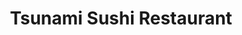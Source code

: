 ---
layout: place
title: "Tsunami Sushi Restaurant"
permalink: /south-carolina/columbia/tsunami-sushi-restaurant.html
stateAbbr: SC
stateName: South Carolina
cityName: Columbia
place_id: ChIJzd4veC67-IgRilQne4jQNzs
photos:
  - name: >-
      places/ChIJzd4veC67-IgRilQne4jQNzs/photos/AeeoHcLol1X_Z2KaA91p3ckwYgAB706PIBLFZz__vYfwwgUpzKO8rw9_PHEcJ42Jex4GCKCS117EJkbi02DrtY3oWjCph1bWNTr0_BiTdrSCDjzB9RhV2skmQCNOSzadpe4hQjK3kFOxcS_Fdc6Lo8pKQGy_YWE0j9Ee2wk6L5fQKOcik_k8FKAPK4-kSlcBEgiWyPdLazkoc8P1qIUBu9h3w1XaDqDBjA_srnNFTzZTd7eb9plRk76Mb9fDUEviRk6GKZJQ72qFNDO7UCu84tqw80FcHxGKLC85BLjrDKG5wTAO6tptAzs1XHIwkLrw60fLCgdf66pKvOErVMNcd6l2cg_q_NLQ86_WiVDmrp3Pa8fW5BzBSAmD4aDWbcBUVxPup-th-QeeHqYg43T7Mxr5AumREdZGjLPiSlddJqFWJ2wurXYf
    widthPx: 4032
    heightPx: 3024
    authorAttributions:
      - displayName: Princess Cooper
        uri: https://maps.google.com/maps/contrib/108659961241075090147
        photoUri: >-
          https://lh3.googleusercontent.com/a-/ALV-UjVqF83l7yCdjuTCfwi5ZKuzS6fZpLEGNW3VdQ63IWKoyHVx2j8pAg=s100-p-k-no-mo
    flagContentUri: >-
      https://www.google.com/local/imagery/report/?cb_client=maps_api_places.places_api&image_key=!1e10!2sCIHM0ogKEICAgIDEyo3y7QE&hl=en-US
    googleMapsUri: >-
      https://www.google.com/maps/place//data=!3m4!1e2!3m2!1sCIHM0ogKEICAgIDEyo3y7QE!2e10!4m2!3m1!1s0x88f8bb2e782fdecd:0x3b37d0887b27548a
  - name: >-
      places/ChIJzd4veC67-IgRilQne4jQNzs/photos/AeeoHcIJeDSrVHvWp190RVZtkE0SqpU4IRfcC81dRQ4j4xrEv-5FXfSdmxMQesgiIpSQMgvwjrfJ9VHmsNFEc7BzJa6oXRrLyxCxhRkb3o87OoKEegGxn-r2erpgvwaupzVQyxit49JBiWKz9zAUMhuy8ZrLINyiIOmEn99fvAcv2Sy5ebEC0qnS_xTsgubCsTtyU2rOqWpBssV-pLwyaySMobT5k-PD34RkyPkRDtL8Tw60ljh3WSxz7NsXVa3ndHESznMIp7Bn5eJ_5NBW1V8ivea0bxZOVA9MT2PL8O_wNCaPAqqNgRZJQSdhb44LkWQl1onCyI0LB7AQdh5Shz5QxSjFA37UgEBmv5oR_o9wrR1AeJArYHp_6VGNNaXexwDhhyM3ldojbNN6GthtNE1HqPMDlkwPBIqdER1tta6HCPBdgg
    widthPx: 4032
    heightPx: 1816
    authorAttributions:
      - displayName: Tim Watson
        uri: https://maps.google.com/maps/contrib/107385405860715172540
        photoUri: >-
          https://lh3.googleusercontent.com/a-/ALV-UjX5svZjBaVxFiz301Rj-J_yKWdVVG7bOyG_BaIClE8Gls1kxe6eHQ=s100-p-k-no-mo
    flagContentUri: >-
      https://www.google.com/local/imagery/report/?cb_client=maps_api_places.places_api&image_key=!1e10!2sCIHM0ogKEICAgIDSwOSoFw&hl=en-US
    googleMapsUri: >-
      https://www.google.com/maps/place//data=!3m4!1e2!3m2!1sCIHM0ogKEICAgIDSwOSoFw!2e10!4m2!3m1!1s0x88f8bb2e782fdecd:0x3b37d0887b27548a
  - name: >-
      places/ChIJzd4veC67-IgRilQne4jQNzs/photos/AeeoHcK1bieet3SrqdjrQHDhHeZ9w9ZYM8bDv97AMHQKqmNbbUqtwovqo7Lu7oZrsPxR5YHdIr3gEgWFmR54ETwoFmBkdvp-ehhRbAbi_vlqX1kGtEQfx-gLbsVbo0gAjZXiScu_3Mf1sxbdLgroRh-eAcZ3TWnVT3HLT4Ax4dYaH0Ofu0O6EYi-lQNgVOJbdjDvix4ONNEOt02T_7XrBC7zIFiQW1_aQNrjmSrYlEYAMp6rbcH7tw0FxzoAoBIzhamRMCvyOaJypOfXcbQHt65Z1HECUiCVzRP49dYkTWkm-6ZcfJy0INie9KveNtxR3PNruk750wMMXxRp-kXxjCMnUsrmhaQRY02zSkuD8X2ldLnu3TujtoBeTAgDI9v4axyAc6t9pfFeFAxOkupM7j7V5r3-88KPl9gpk_f32BcDwyZWDYPi
    widthPx: 4000
    heightPx: 3000
    authorAttributions:
      - displayName: Mr. Burgess
        uri: https://maps.google.com/maps/contrib/108916809782073959771
        photoUri: >-
          https://lh3.googleusercontent.com/a-/ALV-UjWr__r_XHACXOPipKjZVJ2Ml5lXF39YVkyoGFTYOtPK_POzbWo_QQ=s100-p-k-no-mo
    flagContentUri: >-
      https://www.google.com/local/imagery/report/?cb_client=maps_api_places.places_api&image_key=!1e10!2sCIHM0ogKEICAgICv-JGaygE&hl=en-US
    googleMapsUri: >-
      https://www.google.com/maps/place//data=!3m4!1e2!3m2!1sCIHM0ogKEICAgICv-JGaygE!2e10!4m2!3m1!1s0x88f8bb2e782fdecd:0x3b37d0887b27548a
  - name: >-
      places/ChIJzd4veC67-IgRilQne4jQNzs/photos/AeeoHcIZcffKK9RWcmAGilP1ySDWBr9riQ3UagKCWJ4zIh8wotqkDmaeCdmRUWH8V98Fnd_MSkUu4ssLCBf3O2nDibJoQeS1p8sDx5N73Afj7BEiqRjKG8S412YVsdHXotq0yBXgQ1OVXlmjwzqaU2IU0O4Pqx5BOYuNtfskBpq572C23Tom8V6-quz-LjDG_63A3oNKfwoVYpc3sa_yYJB0rF83C0ZBOClv2tDcll8UC9FhvYDhM87W9AbMDcEmBcvdBYhle4UAiqEj41bUQuS1hfkBZsuGxLChMZDurD0hJ2Xl-WS01Ut3QZxyfDRR6NZabv26czTCyu4OHNlCaoOuHctAr7700PFdwF5vl3yZl6H9flqXMpP91yH-enRs7px8AXgLLJN9M9DGXDh5Ug4KBaawDKdRzhVJbaB7IC32De5ZLo2b
    widthPx: 2992
    heightPx: 2992
    authorAttributions:
      - displayName: C Taylor
        uri: https://maps.google.com/maps/contrib/106052614475276365737
        photoUri: >-
          https://lh3.googleusercontent.com/a-/ALV-UjXbLgZggzuzhK1uLGmRhf-tvdtZm3p3UbMyiQy_VZ0ToW085uv7=s100-p-k-no-mo
    flagContentUri: >-
      https://www.google.com/local/imagery/report/?cb_client=maps_api_places.places_api&image_key=!1e10!2sCIHM0ogKEICAgICrqtGoiAE&hl=en-US
    googleMapsUri: >-
      https://www.google.com/maps/place//data=!3m4!1e2!3m2!1sCIHM0ogKEICAgICrqtGoiAE!2e10!4m2!3m1!1s0x88f8bb2e782fdecd:0x3b37d0887b27548a
  - name: >-
      places/ChIJzd4veC67-IgRilQne4jQNzs/photos/AeeoHcKxkJhN8uiTztgxySzsylvVto3GNXWu-A-5tErJK0uGkiLePPUGrP9pbPX5hoKYI0f5y014vfn6emqvMd9ao_koO8HTJbAwfJ21P6yKRH82p7D3TI3fgIt5DYc2zebfriu4o8VwDOc5rLolMpLQWPuP4xo52tAVQEfL5X6tKsqxMeOElqXpf8OT5h_ZV-uuf70omtq-iCC42W_spy14sckoAaH6nNq1eCvVkRgWIchRHa2Uu6fWWpjTTkIzHbPaFkjvAfmqyffew2vVcYnAHbkhKemF5kWkrB2miyAsDWunItMqIH5wjxERKIdrcbQGUWj5iSY1Als_MPRGBDsVwx2iWoTMP8IVpFx0P8GfrYrbi2xFrv3IrNTu7Cnqlb9NxbqPhGMVKBWU5cmqNuSDlNkXg-yovZ2lYKKtVpA-6-dHeQ
    widthPx: 4032
    heightPx: 3024
    authorAttributions:
      - displayName: David Smith
        uri: https://maps.google.com/maps/contrib/108542759326154174155
        photoUri: >-
          https://lh3.googleusercontent.com/a/ACg8ocLPcI590TOsacyAqBK249k5AU2_lHXJ3Q8ynuAHL230-cEUDA=s100-p-k-no-mo
    flagContentUri: >-
      https://www.google.com/local/imagery/report/?cb_client=maps_api_places.places_api&image_key=!1e10!2sCIHM0ogKEICAgIDd6bz_Ng&hl=en-US
    googleMapsUri: >-
      https://www.google.com/maps/place//data=!3m4!1e2!3m2!1sCIHM0ogKEICAgIDd6bz_Ng!2e10!4m2!3m1!1s0x88f8bb2e782fdecd:0x3b37d0887b27548a
  - name: >-
      places/ChIJzd4veC67-IgRilQne4jQNzs/photos/AeeoHcKc-dCKiovVjAfsRJsuyDm8tleKHZlLRytQoKTZ0xezpRiFZSBlJNJdhdSaQTTcakHGJV1ogbso9CQu9nK0YvHrqGaNuwCfZz_JWD8aonVY_4Ayv--wRHxZpoVTZ-tuyCF_2u2XClUKQX88U1WqPG9-VGgrBVnU1HJk6gSPLgk9he7Mp9TsBnWKrgCXjt4xnLB_dYOPfTDusu4_dXxTOEZfruGSzoxQ1WR6CeoEpygNSl-vHJ7_s1flRMxRXfIv4-l5rPGBuDYxgQXsxg2HS5I97gnm7wXv3YQ5q3scQisU9Gbv1IStpr-IFbeuBC1E-B9tpSFYmsWE4bSoDKXqqxjl_84r-CxU5Yyl-3NeMeYR-e1DNoRabVZEc2AA5LxipSi6m3awURXPIN_WgL7_nPL6HF7ZMX86XiBsuUQGw76DfQ
    widthPx: 4000
    heightPx: 3000
    authorAttributions:
      - displayName: D. Davis
        uri: https://maps.google.com/maps/contrib/113498902391542375816
        photoUri: >-
          https://lh3.googleusercontent.com/a/ACg8ocLCzjgB2lQagWZP4P3GnMmNz2s4hOrbKM7W3YnKKHD9_yslqA=s100-p-k-no-mo
    flagContentUri: >-
      https://www.google.com/local/imagery/report/?cb_client=maps_api_places.places_api&image_key=!1e10!2sCIHM0ogKEICAgID-_de_Wg&hl=en-US
    googleMapsUri: >-
      https://www.google.com/maps/place//data=!3m4!1e2!3m2!1sCIHM0ogKEICAgID-_de_Wg!2e10!4m2!3m1!1s0x88f8bb2e782fdecd:0x3b37d0887b27548a
  - name: >-
      places/ChIJzd4veC67-IgRilQne4jQNzs/photos/AeeoHcLBFmEUOEW7l4juBS2_ULMYGf7e6ajnHVJRlPIs9w89NsYPHQUiyN6DPG-oXbpQD542dVTZX4caJPxSlyPqVozbo8CBpm3DCwlyYcubqGS1yPAzzU1IOKKse3_ZBvxWMQVrSuFv7UA_1ixVn1VQqvQdnP-4Q1g8ToVIDUgj9_ehzjKthqUjYh4pEkQ3uSWcQ1JEN3er3hdI-gVVtFjjhbKkIsQJcusy-dChmRsL6tqdH_tHINdaFFOI5H3e7bCQ-HnHq2PF90-2UYqUwoXCuRrGqq8VI7sPVRoubt51-aXXA36c38-ZEC1vKsKETHTQgtmLolibewG4Y7mE02fmB5zFYcAC86OzhqwCpUBb5WyKWpFLC-bGRkg1QezDGd8nwXLqeQTT0C4AQHDrTiZIdTvVApWCw2MckU-u_51XcrQDPQ
    widthPx: 3000
    heightPx: 4000
    authorAttributions:
      - displayName: Mr. Burgess
        uri: https://maps.google.com/maps/contrib/108916809782073959771
        photoUri: >-
          https://lh3.googleusercontent.com/a-/ALV-UjWr__r_XHACXOPipKjZVJ2Ml5lXF39YVkyoGFTYOtPK_POzbWo_QQ=s100-p-k-no-mo
    flagContentUri: >-
      https://www.google.com/local/imagery/report/?cb_client=maps_api_places.places_api&image_key=!1e10!2sCIHM0ogKEICAgICv-JGaSg&hl=en-US
    googleMapsUri: >-
      https://www.google.com/maps/place//data=!3m4!1e2!3m2!1sCIHM0ogKEICAgICv-JGaSg!2e10!4m2!3m1!1s0x88f8bb2e782fdecd:0x3b37d0887b27548a
  - name: >-
      places/ChIJzd4veC67-IgRilQne4jQNzs/photos/AeeoHcI7hW7fO81nw90ilwhAYlcnwmhuIeUrja557qWoRg_XpaX-yYovIad0JqNuAP_OJxK-f3oAMWQ64fs_uR9fYU6WUryzTNWnSH6mqARxbMI2RQrk1KD_REYpHB5HdqyN5STqqCeit0PHhmSizI2uae2YnvzkDG0KC3ESmj_KWjdr3044OXSj5RRQiHjWixazSgIp1dMVUISLY3aKemHgYqrNe7TDaS7aXF_rZfEBoSJ4pQYkEvYxIUzmUQAXp3aHEt8dPDKV5mAaZJ9mhlBFreTJAgR_U-Vgb_PD-ixgTKf3nlI0QonnxfWSJYG-DPCBCwmUlqVCsfK2Wth5Zz6VK3jpyPqhySkOLNgQVXxHMyfR9r17rrc0Kxfd5Zzxqrv9708sHeGUpQQnC23XnAdXPMG7ral6ySD5HeckSVTGGSVGLg
    widthPx: 3000
    heightPx: 4000
    authorAttributions:
      - displayName: Mr. Burgess
        uri: https://maps.google.com/maps/contrib/108916809782073959771
        photoUri: >-
          https://lh3.googleusercontent.com/a-/ALV-UjWr__r_XHACXOPipKjZVJ2Ml5lXF39YVkyoGFTYOtPK_POzbWo_QQ=s100-p-k-no-mo
    flagContentUri: >-
      https://www.google.com/local/imagery/report/?cb_client=maps_api_places.places_api&image_key=!1e10!2sCIHM0ogKEICAgICTr4fhVw&hl=en-US
    googleMapsUri: >-
      https://www.google.com/maps/place//data=!3m4!1e2!3m2!1sCIHM0ogKEICAgICTr4fhVw!2e10!4m2!3m1!1s0x88f8bb2e782fdecd:0x3b37d0887b27548a
  - name: >-
      places/ChIJzd4veC67-IgRilQne4jQNzs/photos/AeeoHcKJX1kIJOAosKOg4boMEJFyp4bzTx972f31c1xrhHSErKPQFnHgnnBFCCmYtvVysQquEcrjjFnNjw-J2wnsHdltFFdAm31t5Txt72T-hlWffvA2DBh9Fr2FVDafigmW5my9msb4cfGdzFANoacyAfhUN0gjZnDv4VJCnap81byzvy8BzBK-3uRqenZlhzteNdIAY6b075mEZeGZLP6l76FEl_B7UkKq9z7L7V2bTSafYqzn-K3s1OmdCHPWJqeeyjikDTn8fMtdDRJo1QjisoRcZ6t1rW8G9bUkMwUmKZ0inv0gMemD7MNucH6W0Y5TL1wIqvA0kuUehJeLlIQmgVkaPe7BuWoni-eSg2WWCbFKS2VP3YM0oC0KSZg8vGvUMXkBnLLI0yUkZe2TMw_Rj9FglI5Tc2khAkHdpJvX9_4
    widthPx: 2992
    heightPx: 2992
    authorAttributions:
      - displayName: C Taylor
        uri: https://maps.google.com/maps/contrib/106052614475276365737
        photoUri: >-
          https://lh3.googleusercontent.com/a-/ALV-UjXbLgZggzuzhK1uLGmRhf-tvdtZm3p3UbMyiQy_VZ0ToW085uv7=s100-p-k-no-mo
    flagContentUri: >-
      https://www.google.com/local/imagery/report/?cb_client=maps_api_places.places_api&image_key=!1e10!2sCIHM0ogKEICAgICrqtGoCA&hl=en-US
    googleMapsUri: >-
      https://www.google.com/maps/place//data=!3m4!1e2!3m2!1sCIHM0ogKEICAgICrqtGoCA!2e10!4m2!3m1!1s0x88f8bb2e782fdecd:0x3b37d0887b27548a
  - name: >-
      places/ChIJzd4veC67-IgRilQne4jQNzs/photos/AeeoHcIsIvWq85g71poCF97rUD2Seq5WKRxD8Nwfm6xQcab0sCR8jFWfZYOOGIQu2E7RE3sjsJI4NsgDF_lMAZFxywZxe8LNBVMxbk0qqBp2fFHJtbevBNxyCdjB-c9w1H4pMojC1HMjGbQisnl3fXs8UXqe6M7X6hlOOYp2VkcbFn5CUDKu-o0zDMjo_X6p7FK9nMnWAfTiMRTtQO1DlqQFJvO8gq9KnKpf7lljaoGxZv831K7R3dCjezgED1WhXuMLUZbDqWTBFhgzxPvHHn1u_kE6PZBjwrvFU_92TMZmKTLWsTMb28uNHwZCecR27iczctmUB3-f0cjy6J59AlGzhgYgPc0JEaFaoWrBwlTVKHK2F_dOSUqGF9MzQ6GmT3X6ymwS8VTSaoB6Zey2hPbKCTfR9mPE6DnVh3hqJsekNl3m_A
    widthPx: 3024
    heightPx: 2068
    authorAttributions:
      - displayName: B Hill
        uri: https://maps.google.com/maps/contrib/118417826963009349275
        photoUri: >-
          https://lh3.googleusercontent.com/a-/ALV-UjX8KaxVSu-Ro24aktpNtbecmILZxiK56m6rf8lb-uwB87ArnAk=s100-p-k-no-mo
    flagContentUri: >-
      https://www.google.com/local/imagery/report/?cb_client=maps_api_places.places_api&image_key=!1e10!2sCIHM0ogKEICAgIDh2M-eHg&hl=en-US
    googleMapsUri: >-
      https://www.google.com/maps/place//data=!3m4!1e2!3m2!1sCIHM0ogKEICAgIDh2M-eHg!2e10!4m2!3m1!1s0x88f8bb2e782fdecd:0x3b37d0887b27548a
address: 700 Gervais St A, Columbia, SC 29201, USA
street: 700 Gervais St A
city: Columbia
state: SC
zip: '29201'
country: USA
neighborhood: Midtown - Downtown
latitude: '33.998347'
longitude: '-81.040399'
accessibility_options:
  wheelchairAccessibleParking: true
  wheelchairAccessibleEntrance: true
  wheelchairAccessibleRestroom: true
  wheelchairAccessibleSeating: true
business_status: OPERATIONAL
name: Tsunami Sushi Restaurant
google_maps_links:
  directionsUri: >-
    https://www.google.com/maps/dir//''/data=!4m7!4m6!1m1!4e2!1m2!1m1!1s0x88f8bb2e782fdecd:0x3b37d0887b27548a!3e0
  placeUri: https://maps.google.com/?cid=4267108456557139082
  writeAReviewUri: >-
    https://www.google.com/maps/place//data=!4m3!3m2!1s0x88f8bb2e782fdecd:0x3b37d0887b27548a!12e1
  reviewsUri: >-
    https://www.google.com/maps/place//data=!4m4!3m3!1s0x88f8bb2e782fdecd:0x3b37d0887b27548a!9m1!1b1
  photosUri: >-
    https://www.google.com/maps/place//data=!4m3!3m2!1s0x88f8bb2e782fdecd:0x3b37d0887b27548a!10e5
primary_type: Sushi Restaurant
opening_hours:
  regular: null
  current: null
secondary_opening_hours:
  regular:
    weekdayDescriptions: null
    type: null
  current:
    weekdayDescriptions: null
    type: null
phone: null
price_level: null
price_range: null
rating: null
rating_count: 0
website: null
description: null
reviews: null
parking_options: null
payment_options: null
allow_dogs: null
curbside_pickup: null
delivery: null
dine_in: null
good_for_children: null
good_for_groups: null
good_for_sports: null
live_music: null
menu_for_children: null
outdoor_seating: null
reservable: null
restroom: null
serves_beer: null
serves_breakfast: null
serves_brunch: null
serves_cocktails: null
serves_coffee: null
serves_dinner: null
serves_dessert: null
serves_lunch: null
serves_vegetarian_food: null
serves_wine: null
takeout: null
slug: Tsunami-Sushi-Restaurant

---